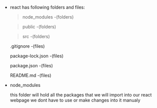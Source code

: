 * react has following folders and files: 

    > node_modules          -(folders)

    > public                -(folders)

    > src                   -(folders)

    .gitignore              -(files)

    package-lock.json       -(files)

    package.json            -(files)

    README.md               -(files)


* node_modules 
    
    this folder will hold all the packages 
    that we will import into our react webpage
    we dont have to use or make changes into it manualy

